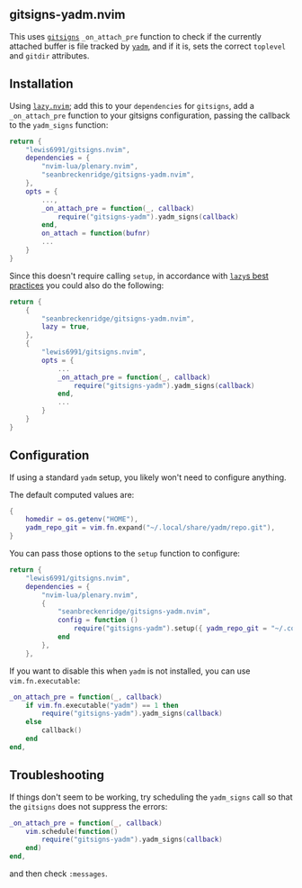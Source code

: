 ## gitsigns-yadm.nvim

This uses [`gitsigns`](https://github.com/lewis6991/gitsigns.nvim) `_on_attach_pre` function to check if the currently attached buffer is file tracked by [`yadm`](https://yadm.io/), and if it is, sets the correct `toplevel` and `gitdir` attributes.

## Installation

Using [`lazy.nvim`](https://github.com/folke/lazy.nvim); add this to your `dependencies` for `gitsigns`, add a `_on_attach_pre` function to your gitsigns configuration, passing the callback to the `yadm_signs` function:

```lua
return {
    "lewis6991/gitsigns.nvim",
    dependencies = {
        "nvim-lua/plenary.nvim",
        "seanbreckenridge/gitsigns-yadm.nvim",
    },
    opts = {
        ...,
        _on_attach_pre = function(_, callback)
            require("gitsigns-yadm").yadm_signs(callback)
        end,
        on_attach = function(bufnr)
        ...
    }
}
```

Since this doesn't require calling `setup`, in accordance with [`lazy`s best practices](https://lazy.folke.io/developers#best-practices) you could also do the following:

```lua
return {
    {
        "seanbreckenridge/gitsigns-yadm.nvim",
        lazy = true,
    },
    {
        "lewis6991/gitsigns.nvim",
        opts = {
            ...
            _on_attach_pre = function(_, callback)
                require("gitsigns-yadm").yadm_signs(callback)
            end,
            ...
        }
    }
}
```

## Configuration

If using a standard `yadm` setup, you likely won't need to configure anything.

The default computed values are:

```lua
{
    homedir = os.getenv("HOME"),
    yadm_repo_git = vim.fn.expand("~/.local/share/yadm/repo.git"),
}
```

You can pass those options to the `setup` function to configure:

```lua
return {
    "lewis6991/gitsigns.nvim",
    dependencies = {
        "nvim-lua/plenary.nvim",
        {
            "seanbreckenridge/gitsigns-yadm.nvim",
            config = function ()
                require("gitsigns-yadm").setup({ yadm_repo_git = "~/.config/yadm/repo.git "})
            end
        },
    },

```

If you want to disable this when `yadm` is not installed, you can use `vim.fn.executable`:

```lua
_on_attach_pre = function(_, callback)
    if vim.fn.executable("yadm") == 1 then
        require("gitsigns-yadm").yadm_signs(callback)
    else
        callback()
    end
end,
```

## Troubleshooting

If things don't seem to be working, try scheduling the `yadm_signs` call so that the `gitsigns` does not suppress the errors:

```lua
_on_attach_pre = function(_, callback)
    vim.schedule(function()
        require("gitsigns-yadm").yadm_signs(callback)
    end)
end,
```

and then check `:messages`.
